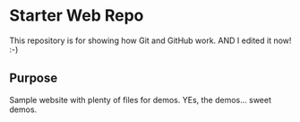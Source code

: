 # Starter Web Repo

This repository is for showing how Git and GitHub work. AND I edited it now! :-)

## Purpose

Sample website with plenty of files for demos. YEs, the demos... sweet demos.